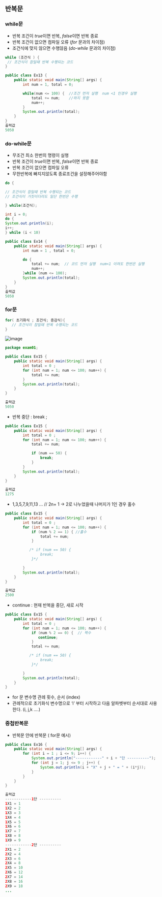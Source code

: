 ## 반복문

### while문

- 반복 조건이 *true*이면 반복, *false*이면 반복 종료
- 반복 조건이 없으면 컴파일 오류 (*for* 문과의 차이점)
- 조건식에 맞지 않으면 수행않음 (*do-while* 문과의 차이점)

```java
while (조건식 ) {
 // 조건식이 참일때 반복 수행되는 코드
}
```

```java
public class Ex13 {
    public static void main(String[] args) {
        int num = 1, total = 0;

        while(num <= 100) {  //조건 먼저 실행  num <1 인경우 실행
            total += num;    //하지 못함
            num++;
        }
        System.out.println(total);
    }
}
출력값
5050
```

### do-while문

- 무조건 최소 한번의 명령이 실행
- 반복 조건이 *true*이면 반복, *false*이면 반복 종료
- 반복 조건이 없으면 컴파일 오류
- 무한반복에 빠지지않도록 종료조건을 설정해주어야함

```java
do {

// 조건식이 참일때 반복 수행되는 코드
// 조건식이 거짓이더라도 일단 한번은 수행

} while(조건식);
```

```java
int i = 0;
do {
System.out.println(i);
i++;
} while (i < 10)
```

```java
public class Ex14 {
    public static void main(String[] args) {
        int num = 1 , total = 0;

        do {
            total += num;  // 코드 먼저 실행  num<1 이여도 한번은 실행
            num++;          
        }while (num <= 100); 
        System.out.println(total);
    }
}
출력값
5050
```

### for문

```java
for( 초기화식 ; 조건식; 증감식){
   // 조건식이 참일때 반복 수행되는 코드
}

```

![image](https://github.com/somi9954/Java/assets/137499604/b4bcc1a7-f3f9-4617-b1ed-dfc4e9be24d6)


```java
package exam01;

public class Ex15 {
    public static void main(String[] args) {
        int total = 0 ;
        for (int num = 1; num <= 100; num++) {
            total += num;
        }
        System.out.println(total);
    }
}

출력값 
5050
```

- 반복 중단 : break ;

```java
public class Ex15 {
    public static void main(String[] args) {
        int total = 0 ;
        for (int num = 1; num <= 100; num++) {
            total += num;

            if (num == 50) {
                break;
            }
        }
        System.out.println(total);
    }
}

출력값
1275
```

- 1,3,5,7,9,11,13 … // 2n+ 1 → 2로 나누었을때 나머지가 1인 경우 홀수

```java
public class Ex15 {
    public static void main(String[] args) {
        int total = 0 ;
        for (int num = 1; num <= 100; num++) {
            if (num % 2 == 1) { //홀수 
                total += num;
            }

           /* if (num == 50) {
                break;
            }*/

        }
        System.out.println(total);
    }
}

출력값 
2500
```

- continue : 현재 반복을 중단, 새로 시작

```java
public class Ex15 { 
    public static void main(String[] args) {
        int total = 0 ;
        for (int num = 1; num <= 100; num++) {
            if (num % 2 == 0) {  // 짝수
               continue;
            }
            total += num;

           /* if (num == 50) {
                break;
            }*/

        }
        System.out.println(total);
    }
}
```

- for 문 변수명 관례  횟수, 순서 (index)
- 관례적으로 초기화식 변수명으로 ‘i’ 부터 시작하고 다음 알파벳부터 순서대로 사용한다. (i, j,k ….)

### 중첩반복문

- 반복문 안에 반복문 ( for문 예시)

```java
public class Ex16 {
    public static void main(String[] args) {
        for (int i = 1 ; i <= 9; i++) {
            System.out.println("------------" + i + "단 ----------");
            for (int j = 1; j <= 9 ; j++) {
                System.out.println(i + "X" + j + " = " + (i*j));
            }
        }
    }
}

출력값
------------1단 ----------
1X1 = 1
1X2 = 2
1X3 = 3
1X4 = 4
1X5 = 5
1X6 = 6
1X7 = 7
1X8 = 8
1X9 = 9
------------2단 ----------
2X1 = 2
2X2 = 4
2X3 = 6
2X4 = 8
2X5 = 10
2X6 = 12
2X7 = 14
2X8 = 16
2X9 = 18
...
```
